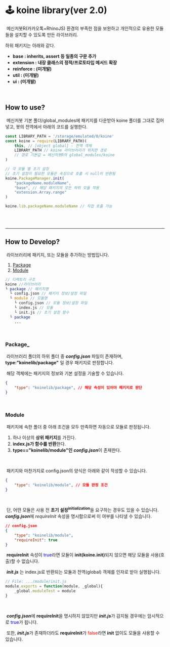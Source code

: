 # 🕹️ koine library(ver 2.0)
&nbsp;메신저봇R(카카오톡+RhinoJS) 환경의 부족한 점을 보완하고 개인적으로 유용한 모듈들을 설치할 수 있도록 만든 라이브러리.
<br>

하위 패키지는 아래와 같다.

- **base : inherits, assert 등 일종의 구문 추가**
- **extension : 내장 클래스의 정적/프로토타입 메서드 확장**
- **reinforce : (미개발)**
- **util : (미개발)**
- **ui : (미개발)**

<br>


## How to use?
&nbsp;메신저봇 기본 폴더/global_modules에 패키지를 다운받아 koine 폴더를 그대로 집어넣고, 봇의 전역에서 아래의 코드를 실행한다.
<br>

```javascript
const LIBRARY_PATH = '/storage/emulated/0/koine'
const koine = require(LIBRARY_PATH)(
    this, // [object global] - 전역 객체
    LIBRARY_PATH // koine 라이브러리가 위치한 경로
    // 경로 기본값 = 메신저봇R의 global_modules/koine
)

// 각 모듈 별 초기 설정
// 초기 설정이 필요한 모듈은 속성으로 호출 시 null이 반환됨
koine.PackageManager.init(
    "packageName.moduleName",
    "base", // 해당 패키지의 모든 하위 모듈 적용
    "extension.Array.range"
)

koine.lib.packageName.moduleName // 직접 호출 가능
```
<br>
<br>

---

## How to Develop?

&nbsp;라이브러리에 패키지, 또는 모듈을 추가하는 방법입니다.

1. [Package](#package)
2. [Module](#module)

```d
// 디렉토리 구조
koine //라이브러리
└ package // 패키지명
  └ config.json // 패키지 정보/설정 파일
  └ module // 모듈명
    └ config.json // 모듈 정보/설정 파일
    └ index.js // 모듈
    └ init.js // 초기 설정 함수
  └ package
    ...
```



<br>

### Package_
&nbsp;라이브러리 폴더의 하위 폴더 중 ***config.json*** 파일이 존재하며, **type:"koinelib/package"** 일 경우 패키지로 판정합니다.

&nbsp;해당 객체에는 패키지의 정보와 기본 설정을 기술할 수 있습니다.

```json
{
    "type": "koinelib/package", // 해당 속성이 있어야 패키지로 판단
}
```



<br>

### Module
&nbsp;패키지에 속한 폴더 중 아래 조건을 모두 만족하면 자동으로 모듈로 판정됩니다.

1. 하나 이상의 **상위 패키지**를 가진다.
2. **index.js가 함수를 반환**한다.
3. **type=="koinelib/module"인** ***config.json***이 존재한다.

<br>

&nbsp;패키지와 마찬가지로 config.json의 양식은 아래와 같이 작성할 수 있습니다.

```json
{
    "type": "koinelib/module", // 모듈 판정 조건
}
```
<br>

&nbsp;단, 어떤 모듈은 사용 전 <b>초기 설정<sup>initialization</sup></b>을 요구하는 경우도 있을 수 있습니다. ***config.json***에 *requireInit* 속성을 명시함으로써 이 여부를 나타낼 수 있습니다.

```json
// config.json
{
    "type": "koinelib/module",
    "requireInit": true
}
```

&nbsp;**requireInit** 속성이 <font color="blue">true</font>라면 모듈이 <b>init(koine.init)</b>되지 않으면 해당 모듈을 사용(호출)할 수 없습니다.

&nbsp;***init.js*** 는 index.js로 반환되는 모듈과 전역(global) 객체를 인자로 받아 실행됩니다.

```javascript
// File: .../module/init.js
module.exports = function(module, _global){
    _global.moduleTest = module
}
```
<br>

&nbsp;***config.json***에 **requireInit**을 명시하지 않았지만 ***init.js***가 감지될 경우에는 암시적으로 <font color="blue">true</font>가 됩니다.

&nbsp;또한, ***init.js***가 존재하더라도 **requireInit**가 <font color="red">false</font>라면 **init** 없이도 모듈을 사용할 수 있습니다.